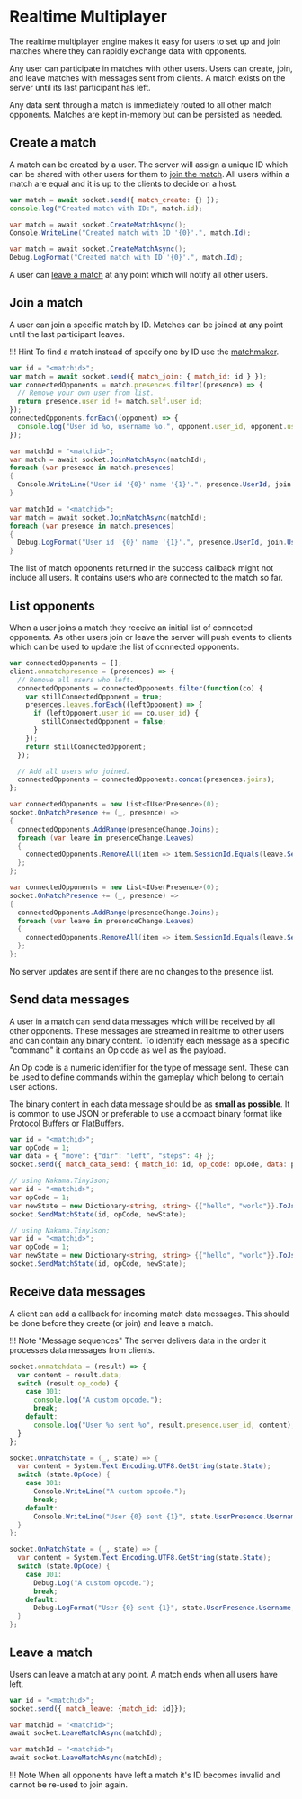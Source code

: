 # Realtime Multiplayer

The realtime multiplayer engine makes it easy for users to set up and join matches where they can rapidly exchange data with opponents.

Any user can participate in matches with other users. Users can create, join, and leave matches with messages sent from clients. A match exists on the server until its last participant has left.

Any data sent through a match is immediately routed to all other match opponents. Matches are kept in-memory but can be persisted as needed.

## Create a match

A match can be created by a user. The server will assign a unique ID which can be shared with other users for them to [join the match](#join-a-match). All users within a match are equal and it is up to the clients to decide on a host.

```js fct_label="JavaScript"
var match = await socket.send({ match_create: {} });
console.log("Created match with ID:", match.id);
```

```csharp fct_label=".NET"
var match = await socket.CreateMatchAsync();
Console.WriteLine("Created match with ID '{0}'.", match.Id);
```

```csharp fct_label="Unity"
var match = await socket.CreateMatchAsync();
Debug.LogFormat("Created match with ID '{0}'.", match.Id);
```

A user can [leave a match](#leave-a-match) at any point which will notify all other users.

## Join a match

A user can join a specific match by ID. Matches can be joined at any point until the last participant leaves.

!!! Hint
    To find a match instead of specify one by ID use the [matchmaker](gameplay-matchmaker.md).

```js fct_label="JavaScript"
var id = "<matchid>";
var match = await socket.send({ match_join: { match_id: id } });
var connectedOpponents = match.presences.filter((presence) => {
  // Remove your own user from list.
  return presence.user_id != match.self.user_id;
});
connectedOpponents.forEach((opponent) => {
  console.log("User id %o, username %o.", opponent.user_id, opponent.username);
});
```

```csharp fct_label=".NET"
var matchId = "<matchid>";
var match = await socket.JoinMatchAsync(matchId);
foreach (var presence in match.presences)
{
  Console.WriteLine("User id '{0}' name '{1}'.", presence.UserId, join.Username);
}
```

```csharp fct_label="Unity"
var matchId = "<matchid>";
var match = await socket.JoinMatchAsync(matchId);
foreach (var presence in match.presences)
{
  Debug.LogFormat("User id '{0}' name '{1}'.", presence.UserId, join.Username);
}
```

The list of match opponents returned in the success callback might not include all users. It contains users who are connected to the match so far.

## List opponents

When a user joins a match they receive an initial list of connected opponents. As other users join or leave the server will push events to clients which can be used to update the list of connected opponents.

```js fct_label="JavaScript"
var connectedOpponents = [];
client.onmatchpresence = (presences) => {
  // Remove all users who left.
  connectedOpponents = connectedOpponents.filter(function(co) {
    var stillConnectedOpponent = true;
    presences.leaves.forEach((leftOpponent) => {
      if (leftOpponent.user_id == co.user_id) {
        stillConnectedOpponent = false;
      }
    });
    return stillConnectedOpponent;
  });

  // Add all users who joined.
  connectedOpponents = connectedOpponents.concat(presences.joins);
};
```

```csharp fct_label=".NET"
var connectedOpponents = new List<IUserPresence>(0);
socket.OnMatchPresence += (_, presence) =>
{
  connectedOpponents.AddRange(presenceChange.Joins);
  foreach (var leave in presenceChange.Leaves)
  {
    connectedOpponents.RemoveAll(item => item.SessionId.Equals(leave.SessionId));
  };
};
```

```csharp fct_label="Unity"
var connectedOpponents = new List<IUserPresence>(0);
socket.OnMatchPresence += (_, presence) =>
{
  connectedOpponents.AddRange(presenceChange.Joins);
  foreach (var leave in presenceChange.Leaves)
  {
    connectedOpponents.RemoveAll(item => item.SessionId.Equals(leave.SessionId));
  };
};
```

No server updates are sent if there are no changes to the presence list.

## Send data messages

A user in a match can send data messages which will be received by all other opponents. These messages are streamed in realtime to other users and can contain any binary content. To identify each message as a specific "command" it contains an Op code as well as the payload.

An Op code is a numeric identifier for the type of message sent. These can be used to define commands within the gameplay which belong to certain user actions.

The binary content in each data message should be as __small as possible__. It is common to use JSON or preferable to use a compact binary format like <a href="https://developers.google.com/protocol-buffers/" target="\_blank">Protocol Buffers</a> or <a href="https://google.github.io/flatbuffers/" target="\_blank">FlatBuffers</a>.

```js fct_label="JavaScript"
var id = "<matchid>";
var opCode = 1;
var data = { "move": {"dir": "left", "steps": 4} };
socket.send({ match_data_send: { match_id: id, op_code: opCode, data: payload } });
```

```csharp fct_label=".NET"
// using Nakama.TinyJson;
var id = "<matchid>";
var opCode = 1;
var newState = new Dictionary<string, string> {{"hello", "world"}}.ToJson();
socket.SendMatchState(id, opCode, newState);
```

```csharp fct_label="Unity"
// using Nakama.TinyJson;
var id = "<matchid>";
var opCode = 1;
var newState = new Dictionary<string, string> {{"hello", "world"}}.ToJson();
socket.SendMatchState(id, opCode, newState);
```

## Receive data messages

A client can add a callback for incoming match data messages. This should be done before they create (or join) and leave a match.

!!! Note "Message sequences"
    The server delivers data in the order it processes data messages from clients.

```js fct_label="JavaScript"
socket.onmatchdata = (result) => {
  var content = result.data;
  switch (result.op_code) {
    case 101:
      console.log("A custom opcode.");
      break;
    default:
      console.log("User %o sent %o", result.presence.user_id, content);
  }
};
```

```csharp fct_label=".NET"
socket.OnMatchState = (_, state) => {
  var content = System.Text.Encoding.UTF8.GetString(state.State);
  switch (state.OpCode) {
    case 101:
      Console.WriteLine("A custom opcode.");
      break;
    default:
      Console.WriteLine("User {0} sent {1}", state.UserPresence.Username, content);
  }
};
```

```csharp fct_label="Unity"
socket.OnMatchState = (_, state) => {
  var content = System.Text.Encoding.UTF8.GetString(state.State);
  switch (state.OpCode) {
    case 101:
      Debug.Log("A custom opcode.");
      break;
    default:
      Debug.LogFormat("User {0} sent {1}", state.UserPresence.Username, content);
  }
};
```

## Leave a match

Users can leave a match at any point. A match ends when all users have left.

```js fct_label="JavaScript"
var id = "<matchid>";
socket.send({ match_leave: {match_id: id}});
```

```csharp fct_label=".NET"
var matchId = "<matchid>";
await socket.LeaveMatchAsync(matchId);
```

```csharp fct_label="Unity"
var matchId = "<matchid>";
await socket.LeaveMatchAsync(matchId);
```

!!! Note
    When all opponents have left a match it's ID becomes invalid and cannot be re-used to join again.
